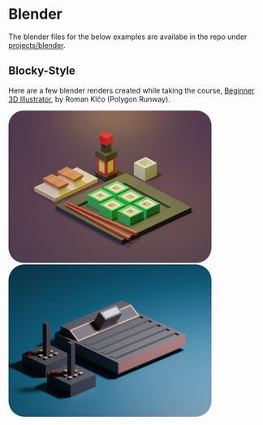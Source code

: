 # Blender
The blender files for the below examples are availabe in the repo under [projects/blender](projects/blender).

## Blocky-Style
Here are a few blender renders created while taking the course, [Beginner 3D Illustrator](https://polygonrunway.com/p/become-a-3d-illustrator), by Roman Klčo (Polygon Runway).

![Sushi](projects/blender/sushi-blocky/sushi-blocky-frame-small.png "Sushi in blocky style")
![Atari 2600](projects/blender/home-consoles-blocky/atari2600-blocky-frame-small.png "Atari 2600 blocky style")